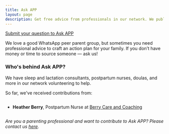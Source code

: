 ```yaml
---
title: Ask APP
layout: page
description: Get free advice from professionals in our network. We publish responses every other week in our newsletter.
---
```

<a href="{{site.url}}{{site.base-url}}/ask-app/submit"
class="button is-rounded submit">Submit your question to Ask APP</a>

We love a good WhatsApp peer parent group, but sometimes you need professional advice to craft an action plan for your family. If you don’t have money or time to source someone — ask us! 

### Who's behind Ask APP?
We have sleep and lactation consultants, postpartum nurses, doulas, and more in our network volunteering to help.

So far, we've received contributions from:

<div class="contributions column">
<div class="row">
<ul>
    <li>
        <b>Heather Berry</b>, Postpartum Nurse at <a href="berrycareandcoaching.com">Berry Care and Coaching</a>
    </li>
</ul>
</div>
</div>

_Are you a parenting professional and want to contribute to Ask APP? Please contact us [here](mailto:amsterdamparentproject+askapp@gmail.com)._